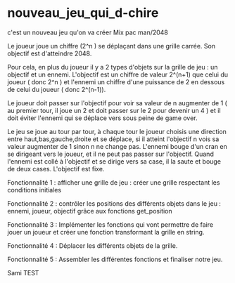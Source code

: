 # nouveau_jeu_qui_d-chire
c'est un nouveau jeu qu'on va créer
Mix pac man/2048

Le joueur joue un chiffre (2^n ) se déplaçant dans une grille carrée. Son objectif est d'atteindre 2048. 

Pour cela, en plus du joueur il y a 2 types d'objets sur la grille de jeu : un objectif et un ennemi. L'objectif est un chiffre de valeur 2^(n+1) que celui du joueur ( donc 2^n ) et l'ennemi un chiffre d'une puissance de 2 en dessous de celui du joueur ( donc 2^(n-1)). 

Le joueur doit passer sur l'objectif pour voir sa valeur de n augmenter de 1 ( au premier tour, il joue un 2 et doit passer sur le 2 pour devenir un 4 ) et il doit éviter l'ennemi qui se déplace vers sous peine de game over.

Le jeu se joue au tour par tour, à chaque tour le joueur choisis une direction entre haut,bas,gauche,droite et se déplace, si il atteint l'objectif n vois sa valeur augmenter de 1 sinon n ne change pas. L'ennemi bouge d'un cran en se dirigeant vers le joueur, et il ne peut pas passer sur l'objectif. Quand l'ennemi est collé à l'objectif et se dirige vers sa case, il la saute et bouge de deux cases. L'objectif est fixe.


Fonctionnalité 1 : afficher une grille de jeu : créer une grille respectant les conditions initiales
                   

Fonctionnalité 2 : contrôler les positions des différents objets dans le jeu : ennemi, joueur, objectif grâce aux fonctions get_position


Fonctionnalité 3 : Implémenter les fonctions qui vont permettre de faire jouer un joueur et créer une fonction transformant la grille en                      string.

Fonctionnalité 4 : Déplacer les différents objets de la grille.

Fonctionnalité 5 : Assembler les différentes fonctions et finaliser notre jeu.

Sami TEST


